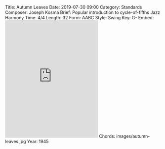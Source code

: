 Title: Autumn Leaves
Date: 2019-07-30 09:00
Category: Standards
Composer: Joseph Kosma
Brief: Popular introduction to cycle-of-fifths Jazz Harmony
Time: 4/4
Length: 32
Form: AABC
Style: Swing
Key: G-
Embed: <iframe src="https://open.spotify.com/embed/user/thatdavidmiller/playlist/1SrxYBtRsDiUbOMQ2Cz9DM" width="300" height="380" frameborder="0" allowtransparency="true" allow="encrypted-media"></iframe>
Chords: images/autumn-leaves.jpg
Year: 1945
